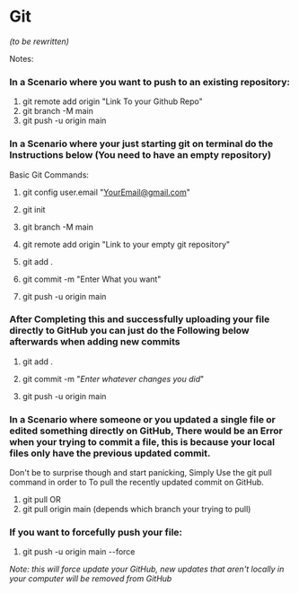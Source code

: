 # Git
_(to be rewritten)_

Notes:

### In a Scenario where you want to push to an existing repository:
1. git remote add origin "Link To your Github Repo"
2. git branch -M main
3. git push -u origin main

### In a Scenario where your just starting git on terminal do the Instructions below (You need to have an empty repository)

Basic Git Commands:

1. git config user.email "YourEmail@gmail.com"

2. git init

3. git branch -M main

4. git remote add origin "Link to your empty git repository"

5. git add .

6. git commit -m "Enter What you want"

7.  git push -u origin main
### After Completing this and successfully uploading your file directly to GitHub you can just do the Following below afterwards when adding new commits

1. git add .

2. git commit -m "*Enter whatever changes you did*"

3. git push -u origin main

### In a Scenario where someone or you updated a single file or edited something directly on GitHub, There would be an Error when your trying to commit a file, this is because your local files only have the previous updated commit. 

Don't be to surprise though and start panicking, Simply Use the git pull command in order to To pull the recently updated commit on GitHub.

1. git pull 
OR
2. git pull origin main (depends which branch your trying to pull)

### If you want to forcefully push your file:
1. git push -u origin main --force

 *Note: this will force update your GitHub, new updates that aren't locally in your computer will be removed from GitHub*
